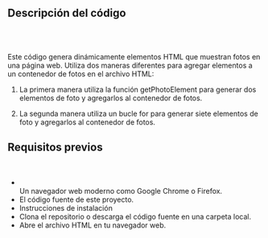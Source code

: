 <h2>Descripción del código</h2>
<br>
<br>
<p>
Este código genera dinámicamente elementos HTML que muestran fotos en una página web. Utiliza dos maneras diferentes para agregar elementos a un contenedor de fotos en el archivo HTML:

1. La primera manera utiliza la función getPhotoElement para generar dos elementos de foto y agregarlos al contenedor de fotos.

2. La segunda manera utiliza un bucle for para generar siete elementos de foto y agregarlos al contenedor de fotos.

<h2>Requisitos previos</h2>
<br>
<ul>
<li></li>Un navegador web moderno como Google Chrome o Firefox.</li>

<li>El código fuente de este proyecto.</li>

<li>Instrucciones de instalación</li>

<li>Clona el repositorio o descarga el código fuente en una carpeta local.</li>

<li>Abre el archivo HTML en tu navegador web.</li>
</p>
</ul>
